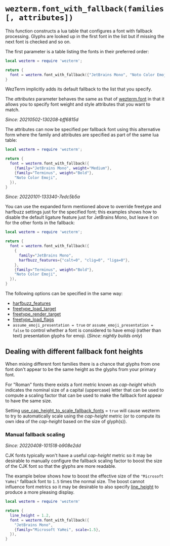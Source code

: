 # `wezterm.font_with_fallback(families [, attributes])`

This function constructs a lua table that configures a font with fallback processing.
Glyphs are looked up in the first font in the list but if missing the next font is
checked and so on.

The first parameter is a table listing the fonts in their preferred order:

```lua
local wezterm = require 'wezterm';

return {
  font = wezterm.font_with_fallback({"JetBrains Mono", "Noto Color Emoji"}),
}
```

WezTerm implicitly adds its default fallback to the list that you specify.

The *attributes* parameter behaves the same as that of [wezterm.font](font.md)
in that it allows you to specify font weight and style attributes that you
want to match.

*Since: 20210502-130208-bff6815d*

The attributes can now be specified per fallback font using this alternative
form where the family and attributes are specified as part of the same lua table:

```lua
local wezterm = require 'wezterm';

return {
  font = wezterm.font_with_fallback({
    {family="JetBrains Mono", weight="Medium"},
    {family="Terminus", weight="Bold"},
    "Noto Color Emoji",
  }),
}
```

*Since: 20220101-133340-7edc5b5a*

You can use the expanded form mentioned above to override freetype and harfbuzz
settings just for the specified font; this examples shows how to disable the
default ligature feature just for JetBrains Mono, but leave it on for the
other fonts in the fallback:

```lua
local wezterm = require 'wezterm';

return {
  font = wezterm.font_with_fallback({
    {
      family="JetBrains Mono",
      harfbuzz_features={"calt=0", "clig=0", "liga=0"},
    },
    {family="Terminus", weight="Bold"},
    "Noto Color Emoji",
  }),
}
```

The following options can be specified in the same way:

* [harfbuzz_features](../../font-shaping.md)
* [freetype_load_target](../config/freetype_load_target.md)
* [freetype_render_target](../config/freetype_render_target.md)
* [freetype_load_flags](../config/freetype_load_flags.md)
* `assume_emoji_presentation = true` or `assume_emoji_presentation = false` to control whether a font is considered to have emoji (rather than text) presentation glyphs for emoji. (*Since: nightly builds only*)

## Dealing with different fallback font heights

When mixing different font families there is a chance that glyphs from one font
don't appear to be the same height as the glyphs from your primary font.

For "Roman" fonts there exists a font metric known as *cap-height* which
indicates the nominal size of a capital (uppercase) letter that can be used to
compute a scaling factor that can be used to make the fallback font appear to
have the same size.

Setting
[use_cap_height_to_scale_fallback_fonts](../config/use_cap_height_to_scale_fallback_fonts.md)
= `true` will cause wezterm to try to automatically scale using the
*cap-height* metric (or to compute its own idea of the *cap-height* based on the size of
glyph(s)).

### Manual fallback scaling

*Since: 20220408-101518-b908e2dd*

CJK fonts typically won't have a useful *cap-height* metric so it may be
desirable to manually configure the fallback scaling factor to boost the size
of the CJK font so that the glyphs are more readable.

The example below shows how to boost the effective size of the `"Microsoft
YaHei"` fallback font to `1.5` times the normal size.  The boost cannot
influence font metrics so it may be desirable to also specify
[line_height](../config/line_height.md) to produce a more pleasing display.

```lua
local wezterm = require 'wezterm'

return {
  line_height = 1.2,
  font = wezterm.font_with_fallback({
    "JetBrains Mono",
    {family="Microsoft YaHei", scale=1.5},
  }),
}
```
